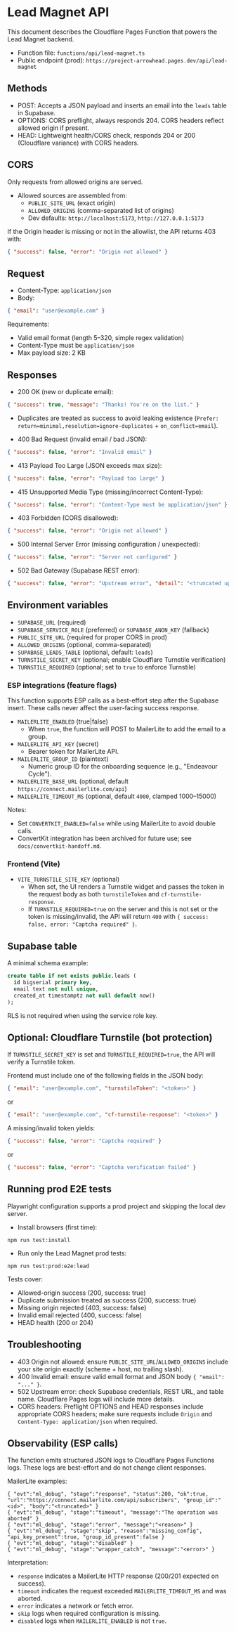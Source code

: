 # Lead Magnet API

This document describes the Cloudflare Pages Function that powers the Lead Magnet backend.

- Function file: `functions/api/lead-magnet.ts`
- Public endpoint (prod): `https://project-arrowhead.pages.dev/api/lead-magnet`

## Methods

- POST: Accepts a JSON payload and inserts an email into the `leads` table in Supabase.
- OPTIONS: CORS preflight, always responds 204. CORS headers reflect allowed origin if present.
- HEAD: Lightweight health/CORS check, responds 204 or 200 (Cloudflare variance) with CORS headers.

## CORS

Only requests from allowed origins are served.
- Allowed sources are assembled from:
  - `PUBLIC_SITE_URL` (exact origin)
  - `ALLOWED_ORIGINS` (comma-separated list of origins)
  - Dev defaults: `http://localhost:5173`, `http://127.0.0.1:5173`

If the Origin header is missing or not in the allowlist, the API returns 403 with:
```json
{ "success": false, "error": "Origin not allowed" }
```

## Request

- Content-Type: `application/json`
- Body:
```json
{ "email": "user@example.com" }
```

Requirements:
- Valid email format (length 5–320, simple regex validation)
 - Content-Type must be `application/json`
 - Max payload size: 2 KB

## Responses

- 200 OK (new or duplicate email):
```json
{ "success": true, "message": "Thanks! You're on the list." }
```
  - Duplicates are treated as success to avoid leaking existence (`Prefer: return=minimal,resolution=ignore-duplicates` + `on_conflict=email`).

- 400 Bad Request (invalid email / bad JSON):
```json
{ "success": false, "error": "Invalid email" }
```

- 413 Payload Too Large (JSON exceeds max size):
```json
{ "success": false, "error": "Payload too large" }
```

- 415 Unsupported Media Type (missing/incorrect Content-Type):
```json
{ "success": false, "error": "Content-Type must be application/json" }
```

- 403 Forbidden (CORS disallowed):
```json
{ "success": false, "error": "Origin not allowed" }
```

- 500 Internal Server Error (missing configuration / unexpected):
```json
{ "success": false, "error": "Server not configured" }
```

- 502 Bad Gateway (Supabase REST error):
```json
{ "success": false, "error": "Upstream error", "detail": "<truncated upstream text>" }
```

## Environment variables

- `SUPABASE_URL` (required)
- `SUPABASE_SERVICE_ROLE` (preferred) or `SUPABASE_ANON_KEY` (fallback)
- `PUBLIC_SITE_URL` (required for proper CORS in prod)
- `ALLOWED_ORIGINS` (optional, comma-separated)
- `SUPABASE_LEADS_TABLE` (optional, default: `leads`)
 - `TURNSTILE_SECRET_KEY` (optional; enable Cloudflare Turnstile verification)
 - `TURNSTILE_REQUIRED` (optional; set to `true` to enforce Turnstile)

### ESP integrations (feature flags)

This function supports ESP calls as a best-effort step after the Supabase insert. These calls never affect the user-facing success response.

- `MAILERLITE_ENABLED` (true|false)
  - When `true`, the function will POST to MailerLite to add the email to a group.
- `MAILERLITE_API_KEY` (secret)
  - Bearer token for MailerLite API.
- `MAILERLITE_GROUP_ID` (plaintext)
  - Numeric group ID for the onboarding sequence (e.g., "Endeavour Cycle").
- `MAILERLITE_BASE_URL` (optional, default `https://connect.mailerlite.com/api`)
- `MAILERLITE_TIMEOUT_MS` (optional, default `4000`, clamped 1000–15000)

Notes:
- Set `CONVERTKIT_ENABLED=false` while using MailerLite to avoid double calls.
- ConvertKit integration has been archived for future use; see `docs/convertkit-handoff.md`.

### Frontend (Vite)

- `VITE_TURNSTILE_SITE_KEY` (optional)
  - When set, the UI renders a Turnstile widget and passes the token in the request body as both `turnstileToken` and `cf-turnstile-response`.
  - If `TURNSTILE_REQUIRED=true` on the server and this is not set or the token is missing/invalid, the API will return `400` with `{ success: false, error: "Captcha required" }`.

## Supabase table

A minimal schema example:
```sql
create table if not exists public.leads (
  id bigserial primary key,
  email text not null unique,
  created_at timestamptz not null default now()
);
```

RLS is not required when using the service role key.

## Optional: Cloudflare Turnstile (bot protection)

If `TURNSTILE_SECRET_KEY` is set and `TURNSTILE_REQUIRED=true`, the API will verify a Turnstile token.

Frontend must include one of the following fields in the JSON body:
```json
{ "email": "user@example.com", "turnstileToken": "<token>" }
```
or
```json
{ "email": "user@example.com", "cf-turnstile-response": "<token>" }
```

A missing/invalid token yields:
```json
{ "success": false, "error": "Captcha required" }
```
or
```json
{ "success": false, "error": "Captcha verification failed" }
```

## Running prod E2E tests

Playwright configuration supports a prod project and skipping the local dev server.

- Install browsers (first time):
```
npm run test:install
```
- Run only the Lead Magnet prod tests:
```
npm run test:prod:e2e:lead
```

Tests cover:
- Allowed-origin success (200, success: true)
- Duplicate submission treated as success (200, success: true)
- Missing origin rejected (403, success: false)
- Invalid email rejected (400, success: false)
- HEAD health (200 or 204)

## Troubleshooting

- 403 Origin not allowed: ensure `PUBLIC_SITE_URL`/`ALLOWED_ORIGINS` include your site origin exactly (scheme + host, no trailing slash).
- 400 Invalid email: ensure valid email format and JSON body `{ "email": "..." }`.
- 502 Upstream error: check Supabase credentials, REST URL, and table name. Cloudflare Pages logs will include more details.
- CORS headers: Preflight OPTIONS and HEAD responses include appropriate CORS headers; make sure requests include `Origin` and `Content-Type: application/json` when required.

## Observability (ESP calls)

The function emits structured JSON logs to Cloudflare Pages Functions logs. These logs are best-effort and do not change client responses.

MailerLite examples:
```
{ "evt":"ml_debug", "stage":"response", "status":200, "ok":true, "url":"https://connect.mailerlite.com/api/subscribers", "group_id":"<id>", "body":"<truncated>" }
{ "evt":"ml_debug", "stage":"timeout", "message":"The operation was aborted" }
{ "evt":"ml_debug", "stage":"error", "message":"<reason>" }
{ "evt":"ml_debug", "stage":"skip", "reason":"missing_config", "api_key_present":true, "group_id_present":false }
{ "evt":"ml_debug", "stage":"disabled" }
{ "evt":"ml_debug", "stage":"wrapper_catch", "message":"<error>" }
```

Interpretation:
- `response` indicates a MailerLite HTTP response (200/201 expected on success).
- `timeout` indicates the request exceeded `MAILERLITE_TIMEOUT_MS` and was aborted.
- `error` indicates a network or fetch error.
- `skip` logs when required configuration is missing.
- `disabled` logs when `MAILERLITE_ENABLED` is not `true`.
